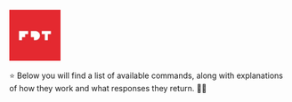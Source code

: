 <p align="left">
  <img src="src/public/img/fivedottwelve.jpg" alt="FiveDotTwelve — App Development Company" width="92px" height="92px">
</p>

<p>
⭐ Below you will find a list of available commands, along with explanations of how they work and what responses they return. 🚀✨
</p>



